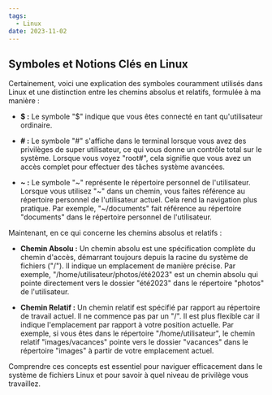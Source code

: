 ```yaml
---
tags:
  - Linux
date: 2023-11-02
---
```

## Symboles et Notions Clés en Linux

Certainement, voici une explication des symboles couramment utilisés dans Linux et une distinction entre les chemins absolus et relatifs, formulée à ma manière :

- **$ :** Le symbole "$" indique que vous êtes connecté en tant qu'utilisateur ordinaire.

- **# :** Le symbole "#" s'affiche dans le terminal lorsque vous avez des privilèges de super utilisateur, ce qui vous donne un contrôle total sur le système. Lorsque vous voyez "root#", cela signifie que vous avez un accès complet pour effectuer des tâches système avancées.

- **~ :** Le symbole "~" représente le répertoire personnel de l'utilisateur. Lorsque vous utilisez "~" dans un chemin, vous faites référence au répertoire personnel de l'utilisateur actuel. Cela rend la navigation plus pratique. Par exemple, "~/documents" fait référence au répertoire "documents" dans le répertoire personnel de l'utilisateur.

Maintenant, en ce qui concerne les chemins absolus et relatifs :

- **Chemin Absolu :** Un chemin absolu est une spécification complète du chemin d'accès, démarrant toujours depuis la racine du système de fichiers ("/"). Il indique un emplacement de manière précise. Par exemple, "/home/utilisateur/photos/été2023" est un chemin absolu qui pointe directement vers le dossier "été2023" dans le répertoire "photos" de l'utilisateur.

- **Chemin Relatif :** Un chemin relatif est spécifié par rapport au répertoire de travail actuel. Il ne commence pas par un "/". Il est plus flexible car il indique l'emplacement par rapport à votre position actuelle. Par exemple, si vous êtes dans le répertoire "/home/utilisateur", le chemin relatif "images/vacances" pointe vers le dossier "vacances" dans le répertoire "images" à partir de votre emplacement actuel.

Comprendre ces concepts est essentiel pour naviguer efficacement dans le système de fichiers Linux et pour savoir à quel niveau de privilège vous travaillez.